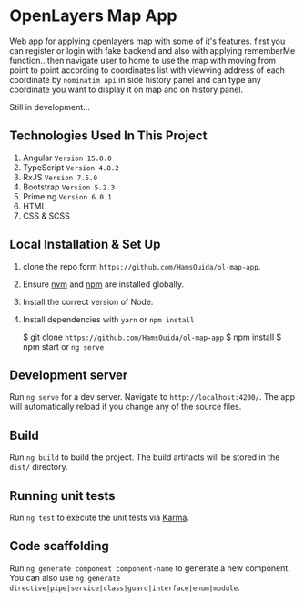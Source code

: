 # OpenLayers Map App

Web app for applying openlayers map with some of it's features.
first you can register or login with fake backend and also with applying rememberMe function..
then navigate user to home to use the map with moving from point to point according to coordinates list with viewving
address of each coordinate by `nominatim api` in side history panel and can type any coordinate you want to display it on map and on history panel.

Still in development...

## Technologies Used In This Project

1. Angular `Version 15.0.0`
2. TypeScript `Version 4.8.2`
3. RxJS `Version 7.5.0`
4. Bootstrap `Version 5.2.3`
5. Prime ng `Version 6.0.1`
6. HTML
7. CSS & SCSS 


## Local Installation & Set Up

1. clone the repo form `https://github.com/HamsOuida/ol-map-app`.

2. Ensure [nvm](https://github.com/nvm-sh/nvm) and [npm](https://www.npmjs.com/) are installed globally.

3. Install the correct version of Node.

4. Install dependencies with `yarn` or `npm install`

    $ git clone `https://github.com/HamsOuida/ol-map-app`
    $ npm install
    $ npm start  or `ng serve`

## Development server

Run `ng serve` for a dev server. Navigate to `http://localhost:4200/`. The app will automatically reload if you change any of the source files.

## Build

Run `ng build` to build the project. The build artifacts will be stored in the `dist/` directory.

## Running unit tests

Run `ng test` to execute the unit tests via [Karma](https://karma-runner.github.io).

## Code scaffolding

Run `ng generate component component-name` to generate a new component. You can also use `ng generate directive|pipe|service|class|guard|interface|enum|module`.
